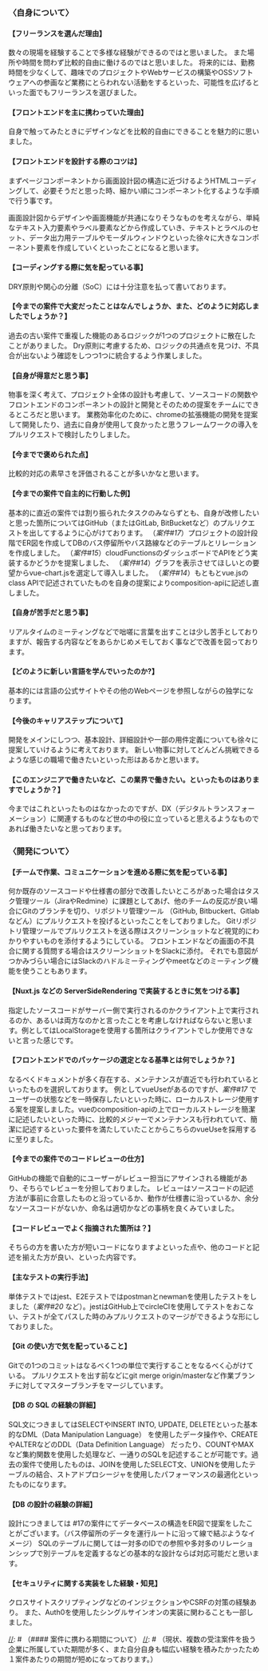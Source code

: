 ### 〈自身について〉

#### 【フリーランスを選んだ理由】

数々の現場を経験することで多様な経験ができるのではと思いました。
また場所や時間を問わず比較的自由に働けるのではと思いました。
将来的には、勤務時間を少なくして、趣味でのプロジェクトやWebサービスの構築やOSSソフトウェアへの参画など業務にとらわれない活動をするといった、可能性を広げるといった面でもフリーランスを選びました。

#### 【フロントエンドを主に携わっていた理由】

自身で触ってみたときにデザインなどを比較的自由にできることを魅力的に思いました。

#### 【フロントエンドを設計する際のコツは】

まずページコンポーネントから画面設計図の構造に近づけるようHTMLコーディングして、必要そうだと思った時、細かい順にコンポーネント化するような手順で行う事です。

画面設計図からデザインや画面機能が共通になりそうなものを考えながら、単純なテキスト入力要素やラベル要素などから作成していき、テキストとラベルのセット、データ出力用テーブルやモーダルウィンドウといった徐々に大きなコンポーネント要素を作成していくといったことになると思います。

#### 【コーディングする際に気を配っている事】

DRY原則や関心の分離（SoC）には十分注意を払って書いております。

#### 【今までの案件で大変だったことはなんでしょうか、また、どのように対応しましたでしょうか？】

過去の古い案件で重複した機能のあるロジックが1つのプロジェクトに散在したことがありました。
Dry原則に考慮するため、ロジックの共通点を見つけ、不具合が出ないよう確認をしつつ1つに統合するよう作業しました。

#### 【自身が得意だと思う事】

物事を深く考えて、プロジェクト全体の設計も考慮して、ソースコードの関数やフロントエンドのコンポーネントの設計と開発とそのための提案をチームにできるところだと思います。
業務効率化のために、chromeの拡張機能の開発を提案して開発したり、過去に自身が使用して良かったと思うフレームワークの導入をプルリクエストで検討したりしました。

#### 【今までで褒められた点】

比較的対応の素早さを評価されることが多いかなと思います。

#### 【今までの案件で自主的に行動した例】

基本的に直近の案件では割り振られたタスクのみならずとも、自身が改修したいと思った箇所についてはGitHub（またはGitLab, BitBucketなど）のプルリクエストを出してするように心がけております。
（_案件#17_）プロジェクトの設計段階でER図を作成してDBのバス停留所やバス路線などのテーブルとリレーションを作成しました。
（_案件#15_）cloudFunctionsのダッシュボードでAPIをどう実装するかどうかを提案しました、
（_案件#14_）グラフを表示させてほしいとの要望からvue-chart.jsを選定して導入しました。
（_案件#14_）もともとvue.jsのclass APIで記述されていたものを自身の提案によりcomposition-apiに記述し直しました。

#### 【自身が苦手だと思う事】

リアルタイムのミーティングなどで咄嗟に言葉を出すことは少し苦手としておりますが、報告する内容などをあらかじめメモしておく事などで改善を図っております。

#### 【どのように新しい言語を学んでいったのか?】

基本的には言語の公式サイトやその他のWebページを参照しながらの独学になります。

#### 【今後のキャリアステップについて】

開発をメインにしつつ、基本設計、詳細設計や一部の用件定義についても徐々に提案していけるように考えております。
新しい物事に対してどんどん挑戦できるような感じの職場で働きたいといった形はあるかと思います。

#### 【このエンジニアで働きたいなど、この業界で働きたい。といったものはありますでしょうか？】

今まではこれといったものはなかったのですが、DX（デジタルトランスフォーメーション）に関連するものなど世の中の役に立っていると思えるようなものであれば働きたいなと思っております。

### 〈開発について〉

#### 【チームで作業、コミュニケーションを進める際に気を配っている事】

何か既存のソースコードや仕様書の部分で改善したいところがあった場合はタスク管理ツール（JiraやRedmine）に課題としてあげ、他のチームの反応が良い場合にGitのブランチを切り、リポジトリ管理ツール （GitHub, Bitbuckert、Gitlabなどん）にプルリクエストを投げるといったことをしておりました。
Gitリポジトリ管理ツールでプルリクエストを送る際はスクリーンショットなど視覚的にわかりやすいものを添付するようにしている。
フロントエンドなどの画面の不具合に関する質問する場合はスクリーンショットをSlackに添付。
それでも意図がつかみづらい場合にはSlackのハドルミーティングやmeetなどのミーティング機能を使うこともあります。

#### 【Nuxt.js などの ServerSideRendering で実装するときに気をつける事】

指定したソースコードがサーバー側で実行されるのかクライアント上で実行されるのか、あるいは両方なのかと言ったことを考慮しなければならないと思います。例としてはLocalStorageを使用する箇所はクライアントでしか使用できないと言った感じです。

#### 【フロントエンドでのパッケージの選定となる基準とは何でしょうか？】

なるべくドキュメントが多く存在する、メンテナンスが直近でも行われているといったものを選択しております。
例としてvueUseがあるのですが、_案件#17_ でユーザーの状態などを一時保存したいといった時に、ローカルストレージ使用する案を提案しました。vueのcomposition-apiの上でローカルストレージを簡潔に記述したいといった時に、比較的メジャーでメンテナンスも行われていて、簡潔に記述するといった要件を満たしていたことからこちらのvueUseを採用するに至りました。

#### 【今までの案件でのコードレビューの仕方】

GitHubの機能で自動的にユーザーがレビュー担当にアサインされる機能があり、そちらでレビューを分担しておりました。
レビューはソースコードの記述方法が事前に合意したものと沿っているか、動作が仕様書に沿っているか、余分なソースコードがないか、命名は適切かなどの事柄を良くみていました。

#### 【コードレビューでよく指摘された箇所は？】

そちらの方を書いた方が短いコードになりますよといった点や、他のコードと記述を揃えた方が良い、といった内容です。

#### 【主なテストの実行手法】

単体テストではjest、E2Eテストではpostmanとnewmanを使用したテストをしました（_案件#20_ など）。jestはGitHub上でcircleCIを使用してテストをおこない、テストが全てパスした時のみプルリクエストのマージができるような形にしておりました。

#### 【Git の使い方で気を配っていること】

Gitでの1つのコミットはなるべく1つの単位で実行することをなるべく心がけている。
プルリクエストを出す前などにgit merge origin/masterなど作業ブランチに対してマスターブランチをマージしています。

#### 【DB の SQL の経験の詳細】

SQL文につきましてはSELECTやINSERT INTO, UPDATE, DELETEといった基本的なDML（Data Manipulation Language） を使用したデータ操作や、CREATEやALTERなどのDDL（Data Definition Language） だったり、COUNTやMAXなど集約関数を使用した処理など、一通りのSQLを記述することが可能です。過去の案件で使用したものは、JOINを使用したSELECT文、UNIONを使用したテーブルの結合、ストアドプロシージャを使用したパフォーマンスの最適化といったものになります。

#### 【DB の設計の経験の詳細】

設計につきましては #17の案件にてデータベースの構造をER図で提案をしたことがございます。（バス停留所のデータを運行ルートに沿って線で結ぶようなイメージ）
SQLのテーブルに関しては一対多のIDでの参照や多対多のリレーションシップで別テーブルを定義するなどの基本的な設計ならば対応可能だと思います。

#### 【セキュリティに関する実装をした経験・知見】
クロスサイトスクリプティングなどのインジェクションやCSRFの対策の経験あり。
また、Auth0を使用したシングルサインオンの実装に関わることも一部しました。

[//]: # "#### 【１週間ほど何画面くらい作れそうなかんじでしょうか】"
[//]: #
[//]: # "画面を意識したことはありませんが、ユーザープロフィールの編集などのページを作成してコンポーネント化するのには 3,4 日分かかると思います。"

[//]: # （#### 案件に携わる期間について）
[//]: # （現状、複数の受注案件を扱う企業に所属していた期間が多く、また自分自身も幅広い経験を積みたかったため１案件あたりの期間が短めになっております。）
